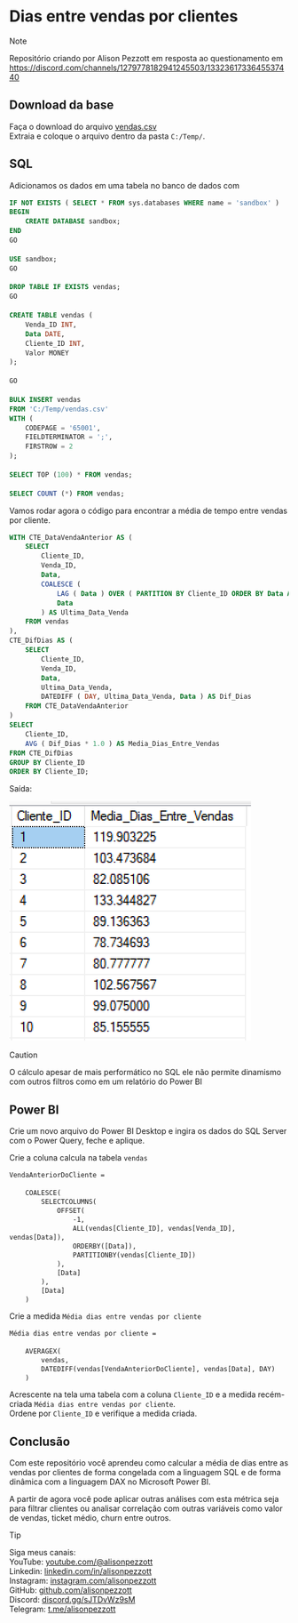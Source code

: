 # Dias entre vendas por clientes

> [!NOTE]
> Repositório criando por Alison Pezzott em resposta ao questionamento em https://discord.com/channels/1279778182941245503/1332361733645537440  


## Download da base

Faça o download do arquivo [vendas.csv](https://overdax-my.sharepoint.com/:f:/g/personal/alison_pezzott_fluentebi_com/EisVch9F1V1KiIW5tbKSznUBILjXuPz02JRCEqVa-wRtGA?e=wWkvGP)  
Extraia e coloque o arquivo dentro da pasta `C:/Temp/`.   


## SQL

Adicionamos os dados em uma tabela no banco de dados com 

```sql
IF NOT EXISTS ( SELECT * FROM sys.databases WHERE name = 'sandbox' )
BEGIN
    CREATE DATABASE sandbox;
END
GO

USE sandbox;
GO

DROP TABLE IF EXISTS vendas;
GO

CREATE TABLE vendas (       
	Venda_ID INT, 
	Data DATE, 
	Cliente_ID INT, 
	Valor MONEY 
); 

GO 

BULK INSERT vendas 
FROM 'C:/Temp/vendas.csv' 
WITH (     
	CODEPAGE = '65001',     
	FIELDTERMINATOR = ';',      
	FIRSTROW = 2  
); 

SELECT TOP (100) * FROM vendas;

SELECT COUNT (*) FROM vendas; 

```

Vamos rodar agora o código para encontrar a média de tempo entre vendas por cliente.  

```sql
WITH CTE_DataVendaAnterior AS (
    SELECT 
        Cliente_ID,
        Venda_ID,
        Data,
        COALESCE (
            LAG ( Data ) OVER ( PARTITION BY Cliente_ID ORDER BY Data ASC ),
            Data
        ) AS Ultima_Data_Venda
    FROM vendas
),
CTE_DifDias AS (
    SELECT 
        Cliente_ID,
        Venda_ID,
        Data,
        Ultima_Data_Venda,
        DATEDIFF ( DAY, Ultima_Data_Venda, Data ) AS Dif_Dias
    FROM CTE_DataVendaAnterior
)
SELECT 
    Cliente_ID,
    AVG ( Dif_Dias * 1.0 ) AS Media_Dias_Entre_Vendas
FROM CTE_DifDias
GROUP BY Cliente_ID 
ORDER BY Cliente_ID; 

```

Saída:

![Média de dias entre vendas - SQL](assets/media_dias_entre_vendas_sql.png)  

> [!CAUTION]  
> O cálculo apesar de mais performático no SQL ele não permite dinamismo com outros filtros como em um relatório do Power BI  


## Power BI

Crie um novo arquivo do Power BI Desktop e ingira os dados do SQL Server com o Power Query, feche e aplique.  

Crie a coluna calcula na tabela `vendas`  

```dax
VendaAnteriorDoCliente = 

    COALESCE(
        SELECTCOLUMNS(
            OFFSET(
                -1,
                ALL(vendas[Cliente_ID], vendas[Venda_ID], vendas[Data]),
                ORDERBY([Data]),
                PARTITIONBY(vendas[Cliente_ID])
            ),
            [Data]
        ),
        [Data]
    )

```  


Crie a medida `Média dias entre vendas por cliente`   

```dax
Média dias entre vendas por cliente =
			
    AVERAGEX(
        vendas,
        DATEDIFF(vendas[VendaAnteriorDoCliente], vendas[Data], DAY)
    ) 

```

Acrescente na tela uma tabela com a coluna `Cliente_ID` e a medida recém-criada `Média dias entre vendas por cliente`.  
Ordene por `Cliente_ID` e verifique a medida criada.  

## Conclusão

Com este repositório você aprendeu como calcular a média de dias entre as vendas por clientes de forma congelada com a linguagem SQL e de forma dinâmica com a linguagem DAX no Microsoft Power BI.  

A partir de agora você pode aplicar outras análises com esta métrica seja para filtrar clientes ou analisar correlação com outras variáveis como valor de vendas, ticket médio, churn entre outros.

> [!TIP]  
> Siga meus canais:  
> YouTube: [youtube.com/@alisonpezzott](youtube.com/@alisonpezzott)  
> Linkedin: [linkedin.com/in/alisonpezzott](linkedin.com/in/alisonpezzott)  
> Instagram: [instagram.com/alisonpezzott](instagram.com/alisonpezzott)  
> GitHub: [github.com/alisonpezzott](github.com/alisonpezzott)  
> Discord: [discord.gg/sJTDvWz9sM](discord.gg/sJTDvWz9sM)  
> Telegram: [t.me/alisonpezzott](t.me/alisonpezzott)
